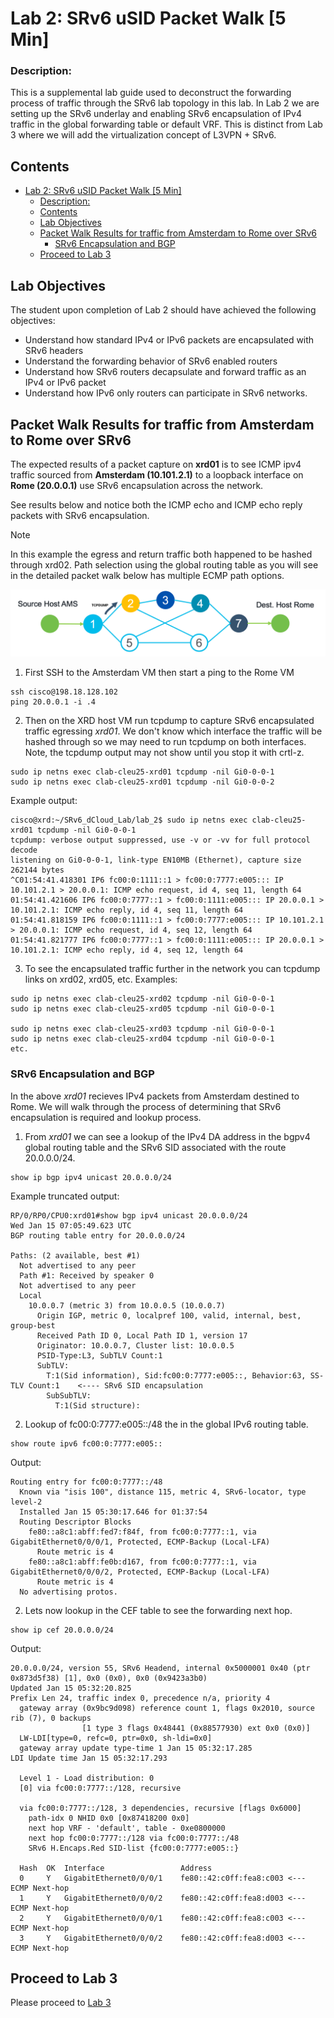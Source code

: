 

# Lab 2: SRv6 uSID Packet Walk [5 Min]

### Description: 
This is a supplemental lab guide used to deconstruct the forwarding process of traffic through the SRv6 lab topology in this lab. In Lab 2 we are setting up the SRv6 underlay and enabling SRv6 encapsulation of IPv4 traffic in the global forwarding table or default VRF. This is distinct from Lab 3 where we will add the virtualization concept of L3VPN + SRv6.

## Contents
- [Lab 2: SRv6 uSID Packet Walk \[5 Min\]](#lab-2-srv6-usid-packet-walk-5-min)
    - [Description:](#description)
  - [Contents](#contents)
  - [Lab Objectives](#lab-objectives)
  - [Packet Walk Results for traffic from Amsterdam to Rome over SRv6](#packet-walk-results-for-traffic-from-amsterdam-to-rome-over-srv6)
    - [SRv6 Encapsulation and BGP](#srv6-encapsulation-and-bgp)
  - [Proceed to Lab 3](#proceed-to-lab-3)
  

## Lab Objectives
The student upon completion of Lab 2 should have achieved the following objectives:

* Understand how standard IPv4 or IPv6 packets are encapsulated with SRv6 headers
* Understand the forwarding behavior of SRv6 enabled routers
* Understand how SRv6 routers decapsulate and forward traffic as an IPv4 or IPv6 packet
* Understand how IPv6 only routers can participate in SRv6 networks.

## Packet Walk Results for traffic from Amsterdam to Rome over SRv6

The expected results of a packet capture on **xrd01** is to see ICMP ipv4 traffic sourced from **Amsterdam (10.101.2.1)** to a loopback interface on **Rome (20.0.0.1)** use SRv6 encapsulation across the network.

See results below and notice both the ICMP echo and ICMP echo reply packets with SRv6 encapsulation. 
> [!NOTE]
>  In this example the egress and return traffic both happened to be hashed through xrd02.
>  Path selection using the global routing table as you will see in the detailed packet walk below
>  has multiple ECMP path options.

![Router 1 Topology](/topo_drawings/packet-walk-r1.png)

1. First SSH to the Amsterdam VM then start a ping to the Rome VM
```
ssh cisco@198.18.128.102
ping 20.0.0.1 -i .4
```

2. Then on the XRD host VM run tcpdump to capture SRv6 encapsulated traffic egressing *xrd01*. We don't know which interface the traffic will be hashed through so we may need to run tcpdump on both interfaces. Note, the tcpdump output may not show until you stop it with crtl-z.
```
sudo ip netns exec clab-cleu25-xrd01 tcpdump -nil Gi0-0-0-1
sudo ip netns exec clab-cleu25-xrd01 tcpdump -nil Gi0-0-0-2
```

Example output:
```
cisco@xrd:~/SRv6_dCloud_Lab/lab_2$ sudo ip netns exec clab-cleu25-xrd01 tcpdump -nil Gi0-0-0-1
tcpdump: verbose output suppressed, use -v or -vv for full protocol decode
listening on Gi0-0-0-1, link-type EN10MB (Ethernet), capture size 262144 bytes
^C01:54:41.418301 IP6 fc00:0:1111::1 > fc00:0:7777:e005::: IP 10.101.2.1 > 20.0.0.1: ICMP echo request, id 4, seq 11, length 64
01:54:41.421606 IP6 fc00:0:7777::1 > fc00:0:1111:e005::: IP 20.0.0.1 > 10.101.2.1: ICMP echo reply, id 4, seq 11, length 64
01:54:41.818159 IP6 fc00:0:1111::1 > fc00:0:7777:e005::: IP 10.101.2.1 > 20.0.0.1: ICMP echo request, id 4, seq 12, length 64
01:54:41.821777 IP6 fc00:0:7777::1 > fc00:0:1111:e005::: IP 20.0.0.1 > 10.101.2.1: ICMP echo reply, id 4, seq 12, length 64
```
3. To see the encapsulated traffic further in the network you can tcpdump links on xrd02, xrd05, etc. Examples:
```
sudo ip netns exec clab-cleu25-xrd02 tcpdump -nil Gi0-0-0-1
sudo ip netns exec clab-cleu25-xrd05 tcpdump -nil Gi0-0-0-1

sudo ip netns exec clab-cleu25-xrd03 tcpdump -nil Gi0-0-0-1
sudo ip netns exec clab-cleu25-xrd04 tcpdump -nil Gi0-0-0-1
etc.
```

### SRv6 Encapsulation and BGP

In the above *xrd01* recieves IPv4 packets from Amsterdam destined to Rome. We will walk through the process of determining that SRv6 encapsulation is required and lookup process.

1. From *xrd01* we can see a lookup of the IPv4 DA address in the bgpv4 global routing table and the SRv6 SID associated with the route 20.0.0.0/24.
  ```
  show ip bgp ipv4 unicast 20.0.0.0/24
  ```

  Example truncated output:
  ```
  RP/0/RP0/CPU0:xrd01#show bgp ipv4 unicast 20.0.0.0/24
  Wed Jan 15 07:05:49.623 UTC
  BGP routing table entry for 20.0.0.0/24

  Paths: (2 available, best #1)
    Not advertised to any peer
    Path #1: Received by speaker 0
    Not advertised to any peer
    Local
      10.0.0.7 (metric 3) from 10.0.0.5 (10.0.0.7)
        Origin IGP, metric 0, localpref 100, valid, internal, best, group-best
        Received Path ID 0, Local Path ID 1, version 17
        Originator: 10.0.0.7, Cluster list: 10.0.0.5
        PSID-Type:L3, SubTLV Count:1
        SubTLV:
          T:1(Sid information), Sid:fc00:0:7777:e005::, Behavior:63, SS-TLV Count:1    <---- SRv6 SID encapsulation
          SubSubTLV:
            T:1(Sid structure):
  ```

2. Lookup of fc00:0:7777:e005::/48 the in the global IPv6 routing table.
  ```
  show route ipv6 fc00:0:7777:e005::
  ```

  Output:
  ```
  Routing entry for fc00:0:7777::/48
    Known via "isis 100", distance 115, metric 4, SRv6-locator, type level-2
    Installed Jan 15 05:30:17.646 for 01:37:54
    Routing Descriptor Blocks
      fe80::a8c1:abff:fed7:f84f, from fc00:0:7777::1, via GigabitEthernet0/0/0/1, Protected, ECMP-Backup (Local-LFA)
        Route metric is 4
      fe80::a8c1:abff:fe0b:d167, from fc00:0:7777::1, via GigabitEthernet0/0/0/2, Protected, ECMP-Backup (Local-LFA)
        Route metric is 4
    No advertising protos.
  ```

2. Lets now lookup in the CEF table to see the forwarding next hop.
  ```
  show ip cef 20.0.0.0/24
  ```

  Output:
  ```
  20.0.0.0/24, version 55, SRv6 Headend, internal 0x5000001 0x40 (ptr 0x873d5f38) [1], 0x0 (0x0), 0x0 (0x9423a3b0)
  Updated Jan 15 05:32:20.825
  Prefix Len 24, traffic index 0, precedence n/a, priority 4
    gateway array (0x9bc9d098) reference count 1, flags 0x2010, source rib (7), 0 backups
                  [1 type 3 flags 0x48441 (0x88577930) ext 0x0 (0x0)]
    LW-LDI[type=0, refc=0, ptr=0x0, sh-ldi=0x0]
    gateway array update type-time 1 Jan 15 05:32:17.285
  LDI Update time Jan 15 05:32:17.293

    Level 1 - Load distribution: 0
    [0] via fc00:0:7777::/128, recursive

    via fc00:0:7777::/128, 3 dependencies, recursive [flags 0x6000]
      path-idx 0 NHID 0x0 [0x87418200 0x0]
      next hop VRF - 'default', table - 0xe0800000
      next hop fc00:0:7777::/128 via fc00:0:7777::/48
      SRv6 H.Encaps.Red SID-list {fc00:0:7777:e005::}

    Hash  OK  Interface                 Address
    0     Y   GigabitEthernet0/0/0/1    fe80::42:c0ff:fea8:c003 <--- ECMP Next-hop
    1     Y   GigabitEthernet0/0/0/2    fe80::42:c0ff:fea8:d003 <--- ECMP Next-hop
    2     Y   GigabitEthernet0/0/0/1    fe80::42:c0ff:fea8:c003 <--- ECMP Next-hop
    3     Y   GigabitEthernet0/0/0/2    fe80::42:c0ff:fea8:d003 <--- ECMP Next-hop
  ```

## Proceed to Lab 3
Please proceed to [Lab 3](https://github.com/jalapeno/SRv6_dCloud_Lab/tree/main/lab_3/lab_3-guide.md)
